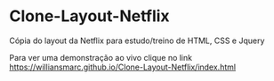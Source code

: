# Clone-Layout-Netflix

Cópia do layout da Netflix para estudo/treino de HTML, CSS e Jquery

Para ver uma demonstração ao vivo clique no link https://williansmarc.github.io/Clone-Layout-Netflix/index.html
